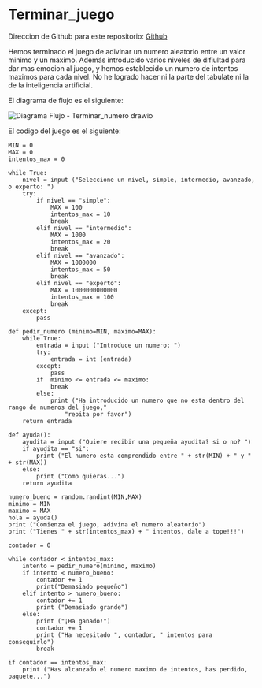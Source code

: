# Terminar_juego
Direccion de Github para este repositorio: [Github](https://github.com/rnoguer22/Terminar_juego.git)

Hemos terminado el juego de adivinar un numero aleatorio entre un valor minimo y un maximo. Además introducido varios niveles de difiultad para dar mas emocion al juego, y hemos establecido un numero de intentos maximos para cada nivel. No he logrado hacer ni la parte del tabulate ni la de la inteligencia artificial.



El diagrama de flujo es el siguiente:

![Diagrama Flujo - Terminar_numero drawio](https://user-images.githubusercontent.com/91721762/141646186-b5859fa6-20c5-4bbc-90fe-4d9171b241d8.png)



El codigo del juego es el siguiente:

```import random
MIN = 0
MAX = 0
intentos_max = 0

while True:
    nivel = input ("Seleccione un nivel, simple, intermedio, avanzado, o experto: ")
    try:
        if nivel == "simple":
            MAX = 100
            intentos_max = 10
            break
        elif nivel == "intermedio":
            MAX = 1000
            intentos_max = 20
            break
        elif nivel == "avanzado":
            MAX = 1000000
            intentos_max = 50
            break
        elif nivel == "experto":
            MAX = 1000000000000
            intentos_max = 100
            break
    except:
        pass

def pedir_numero (minimo=MIN, maximo=MAX):
    while True:
        entrada = input ("Introduce un numero: ")
        try:
            entrada = int (entrada)
        except:
            pass
        if  minimo <= entrada <= maximo:
            break
        else:
            print ("Ha introducido un numero que no esta dentro del rango de numeros del juego,"
                "repita por favor")
    return entrada

def ayuda():
    ayudita = input ("Quiere recibir una pequeña ayudita? si o no? ")
    if ayudita == "si":
        print ("El numero esta comprendido entre " + str(MIN) + " y " + str(MAX))
    else:
        print ("Como quieras...")
    return ayudita

numero_bueno = random.randint(MIN,MAX)
minimo = MIN
maximo = MAX
hola = ayuda()
print ("Comienza el juego, adivina el numero aleatorio")
print ("Tienes " + str(intentos_max) + " intentos, dale a tope!!!")

contador = 0

while contador < intentos_max: 
    intento = pedir_numero(minimo, maximo)
    if intento < numero_bueno:
        contador += 1
        print("Demasiado pequeño")
    elif intento > numero_bueno:
        contador += 1
        print ("Demasiado grande")
    else:
        print ("¡Ha ganado!")
        contador += 1
        print ("Ha necesitado ", contador, " intentos para conseguirlo")
        break

if contador == intentos_max:
    print ("Has alcanzado el numero maximo de intentos, has perdido, paquete...")
